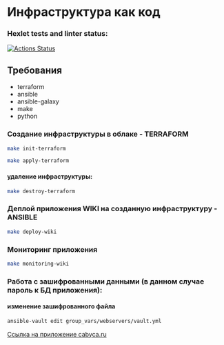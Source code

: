 # Инфраструктура как код

### Hexlet tests and linter status:
[![Actions Status](https://github.com/Cabyca/devops-for-programmers-project-77/actions/workflows/hexlet-check.yml/badge.svg)](https://github.com/Cabyca/devops-for-programmers-project-77/actions)

## Требования

* terraform
* ansible
* ansible-galaxy
* make
* python

### Создание инфраструктуры в облаке - TERRAFORM

```bash
make init-terraform
```

```bash
make apply-terraform
```

#### удаление инфраструктуры:

```bash
make destroy-terraform
```

### Деплой приложения WIKI на созданную инфраструктуру - ANSIBLE

```bash
make deploy-wiki
```

### Мониторинг приложения

```bash
make monitoring-wiki
```

### Работа с зашифрованными данными (в данном случае пароль к БД приложения):

#### изменение зашифрованного файла

```bash
ansible-vault edit group_vars/webservers/vault.yml
```

[Ссылка на приложение cabyca.ru](https://cabyca.ru)
